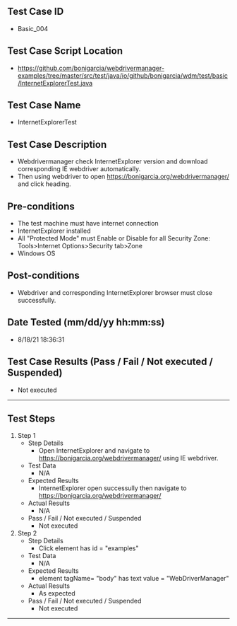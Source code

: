 ## Test Case ID
* Basic_004
## Test Case Script Location
* https://github.com/bonigarcia/webdrivermanager-examples/tree/master/src/test/java/io/github/bonigarcia/wdm/test/basic/InternetExplorerTest.java
## Test Case Name
* InternetExplorerTest
## Test Case Description
* Webdrivermanager check InternetExplorer version and download corresponding IE webdriver automatically.
* Then using webdriver to open https://bonigarcia.org/webdrivermanager/ and click heading.
## Pre-conditions
* The test machine must have internet connection
* InternetExplorer installed
* All "Protected Mode" must Enable or Disable for all Security Zone: Tools>Internet Options>Security tab>Zone
* Windows OS
## Post-conditions
* Webdriver and corresponding InternetExplorer browser must close successfully.
## Date Tested (mm/dd/yy hh:mm:ss)
* 8/18/21 18:36:31
## Test Case Results (Pass / Fail / Not executed / Suspended)
* Not executed
---
## Test Steps
1. Step 1
	* Step Details
		* Open InternetExplorer and navigate to https://bonigarcia.org/webdrivermanager/ using IE webdriver.
	* Test Data
		* N/A
	* Expected Results
		* InternetExplorer open successully then navigate to https://bonigarcia.org/webdrivermanager/
	* Actual Results
		* N/A
	* Pass / Fail / Not executed / Suspended
		* Not executed
2. Step 2
	* Step Details
		* Click element has id = "examples"
	* Test Data
		* N/A
	* Expected Results
		* element tagName= "body" has text value = "WebDriverManager"
	* Actual Results
		* As expected
	* Pass / Fail / Not executed / Suspended
		* Not executed
---
